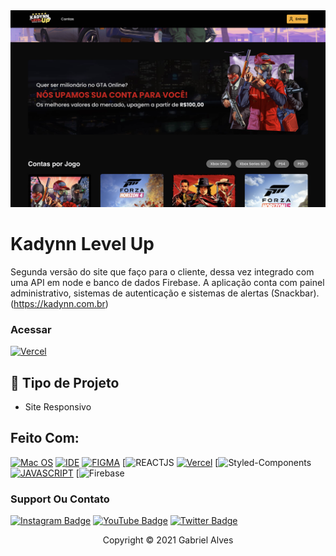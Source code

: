 <img src="image-readme.png" alt="exemplo imagem">

# Kadynn Level Up

Segunda versão do site que faço para o cliente, dessa vez integrado com uma API em node e banco de dados Firebase. A aplicação conta com painel administrativo, sistemas de autenticação e sistemas de alertas (Snackbar). (https://kadynn.com.br)

### Acessar
[![Vercel](https://img.shields.io/badge/vercel-%23000000.svg?style=for-the-badge&logo=vercel&logoColor=white)](https://kadynn.com.br)

## 🔧 Tipo de Projeto

- Site Responsivo

## Feito Com:
[![Mac OS](https://img.shields.io/badge/mac%20os-000000?style=for-the-badge&logo=macos&logoColor=F0F0F0)](https://www.microsoft.com/pt-br/windows/get-windows-10)
[![IDE](https://img.shields.io/badge/Visual_studio_code-0078D4?style=for-the-badge&logo=visual%20studio%20code&logoColor=white)](https://code.visualstudio.com/)
[![FIGMA](https://img.shields.io/badge/figma-%23F24E1E.svg?style=for-the-badge&logo=figma&logoColor=white)](https://figma.com)
[![REACTJS](https://shields.io/badge/react-black?logo=react&style=for-the-badge)
[![Vercel](https://img.shields.io/badge/vercel-%23000000.svg?style=for-the-badge&logo=vercel&logoColor=white)](https://vercel.com)
[![Styled-Components](https://img.shields.io/badge/Styled_Components-DB7093?style=for-the-badge&logo=styled-components&logoColor=white)
[![JAVASCRIPT](https://img.shields.io/badge/JavaScript-F7DF1E?style=for-the-badge&logo=javascript&logoColor=black)](https://developer.mozilla.org/pt-BR/docs/Web/JavaScript)
[![Firebase](https://img.shields.io/badge/firebase-ffca28?style=for-the-badge&logo=firebase&logoColor=black)

### Support Ou Contato

[![Instagram Badge](https://img.shields.io/badge/Instagram-E4405F?style=for-the-badge&logo=instagram&logoColor=white)](https://instagram.com/gbr.code/)
[![YouTube Badge](https://img.shields.io/badge/YouTube-FF0000?style=for-the-badge&logo=youtube&logoColor=white)](https://www.youtube.com/channel/UC4pNKzi1GP58B0HZcWUhZyQ)
[![Twitter Badge](https://img.shields.io/badge/Twitter-1DA1F2?style=for-the-badge&logo=twitter&logoColor=white)](https://twitter.com/gabrielberners)

<p align="center">Copyright © 2021 Gabriel Alves</p>

